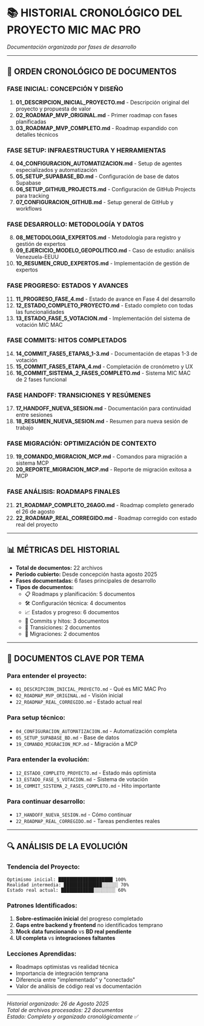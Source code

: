 # 📚 HISTORIAL CRONOLÓGICO DEL PROYECTO MIC MAC PRO
*Documentación organizada por fases de desarrollo*

---

## 📖 ORDEN CRONOLÓGICO DE DOCUMENTOS

### **FASE INICIAL: CONCEPCIÓN Y DISEÑO**
1. **01_DESCRIPCION_INICIAL_PROYECTO.md** - Descripción original del proyecto y propuesta de valor
2. **02_ROADMAP_MVP_ORIGINAL.md** - Primer roadmap con fases planificadas
3. **03_ROADMAP_MVP_COMPLETO.md** - Roadmap expandido con detalles técnicos

### **FASE SETUP: INFRAESTRUCTURA Y HERRAMIENTAS**
4. **04_CONFIGURACION_AUTOMATIZACION.md** - Setup de agentes especializados y automatización
5. **05_SETUP_SUPABASE_BD.md** - Configuración de base de datos Supabase
6. **06_SETUP_GITHUB_PROJECTS.md** - Configuración de GitHub Projects para tracking
7. **07_CONFIGURACION_GITHUB.md** - Setup general de GitHub y workflows

### **FASE DESARROLLO: METODOLOGÍA Y DATOS**
8. **08_METODOLOGIA_EXPERTOS.md** - Metodología para registro y gestión de expertos
9. **09_EJERCICIO_MODELO_GEOPOLITICO.md** - Caso de estudio: análisis Venezuela-EEUU
10. **10_RESUMEN_CRUD_EXPERTOS.md** - Implementación de gestión de expertos

### **FASE PROGRESO: ESTADOS Y AVANCES**
11. **11_PROGRESO_FASE_4.md** - Estado de avance en Fase 4 del desarrollo
12. **12_ESTADO_COMPLETO_PROYECTO.md** - Estado completo con todas las funcionalidades
13. **13_ESTADO_FASE_5_VOTACION.md** - Implementación del sistema de votación MIC MAC

### **FASE COMMITS: HITOS COMPLETADOS**
14. **14_COMMIT_FASE5_ETAPAS_1-3.md** - Documentación de etapas 1-3 de votación
15. **15_COMMIT_FASE5_ETAPA_4.md** - Completación de cronómetro y UX
16. **16_COMMIT_SISTEMA_2_FASES_COMPLETO.md** - Sistema MIC MAC de 2 fases funcional

### **FASE HANDOFF: TRANSICIONES Y RESÚMENES**
17. **17_HANDOFF_NUEVA_SESION.md** - Documentación para continuidad entre sesiones
18. **18_RESUMEN_NUEVA_SESION.md** - Resumen para nueva sesión de trabajo

### **FASE MIGRACIÓN: OPTIMIZACIÓN DE CONTEXTO**
19. **19_COMANDO_MIGRACION_MCP.md** - Comandos para migración a sistema MCP
20. **20_REPORTE_MIGRACION_MCP.md** - Reporte de migración exitosa a MCP

### **FASE ANÁLISIS: ROADMAPS FINALES**
21. **21_ROADMAP_COMPLETO_26AGO.md** - Roadmap completo generado el 26 de agosto
22. **22_ROADMAP_REAL_CORREGIDO.md** - Roadmap corregido con estado real del proyecto

---

## 📊 MÉTRICAS DEL HISTORIAL

- **Total de documentos:** 22 archivos
- **Período cubierto:** Desde concepción hasta agosto 2025
- **Fases documentadas:** 6 fases principales de desarrollo
- **Tipos de documentos:**
  - 📋 Roadmaps y planificación: 5 documentos
  - 🛠️ Configuración técnica: 4 documentos
  - 📈 Estados y progreso: 6 documentos
  - 💾 Commits y hitos: 3 documentos
  - 🔄 Transiciones: 2 documentos
  - 🚀 Migraciones: 2 documentos

---

## 🎯 DOCUMENTOS CLAVE POR TEMA

### **Para entender el proyecto:**
- `01_DESCRIPCION_INICIAL_PROYECTO.md` - Qué es MIC MAC Pro
- `02_ROADMAP_MVP_ORIGINAL.md` - Visión inicial
- `22_ROADMAP_REAL_CORREGIDO.md` - Estado actual real

### **Para setup técnico:**
- `04_CONFIGURACION_AUTOMATIZACION.md` - Automatización completa
- `05_SETUP_SUPABASE_BD.md` - Base de datos
- `19_COMANDO_MIGRACION_MCP.md` - Migración a MCP

### **Para entender la evolución:**
- `12_ESTADO_COMPLETO_PROYECTO.md` - Estado más optimista
- `13_ESTADO_FASE_5_VOTACION.md` - Sistema de votación
- `16_COMMIT_SISTEMA_2_FASES_COMPLETO.md` - Hito importante

### **Para continuar desarrollo:**
- `17_HANDOFF_NUEVA_SESION.md` - Cómo continuar
- `22_ROADMAP_REAL_CORREGIDO.md` - Tareas pendientes reales

---

## 🔍 ANÁLISIS DE LA EVOLUCIÓN

### **Tendencia del Proyecto:**
```
Optimismo inicial: ████████████████████ 100%
Realidad intermedia: ██████████████░░░░░░ 70%
Estado real actual: ████████████░░░░░░░░ 60%
```

### **Patrones Identificados:**
1. **Sobre-estimación inicial** del progreso completado
2. **Gaps entre backend y frontend** no identificados temprano
3. **Mock data funcionando** vs **BD real pendiente**
4. **UI completa** vs **integraciones faltantes**

### **Lecciones Aprendidas:**
- Roadmaps optimistas vs realidad técnica
- Importancia de integración temprana
- Diferencia entre "implementado" y "conectado"
- Valor de análisis de código real vs documentación

---

*Historial organizado: 26 de Agosto 2025*  
*Total de archivos procesados: 22 documentos*  
*Estado: Completo y organizado cronológicamente* ✅